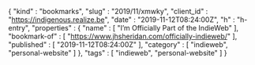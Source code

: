 {
  "kind" : "bookmarks",
  "slug" : "2019/11/xmwky",
  "client_id" : "https://indigenous.realize.be",
  "date" : "2019-11-12T08:24:00Z",
  "h" : "h-entry",
  "properties" : {
    "name" : [ "I’m Officially Part of the IndieWeb" ],
    "bookmark-of" : [ "https://www.jhsheridan.com/officially-indieweb/" ],
    "published" : [ "2019-11-12T08:24:00Z" ],
    "category" : [ "indieweb", "personal-website" ]
  },
  "tags" : [ "indieweb", "personal-website" ]
}
